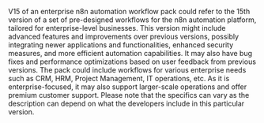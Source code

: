 V15 of an enterprise n8n automation workflow pack could refer to the 15th version of a set of pre-designed workflows for the n8n automation platform, tailored for enterprise-level businesses. This version might include advanced features and improvements over previous versions, possibly integrating newer applications and functionalities, enhanced security measures, and more efficient automation capabilities. It may also have bug fixes and performance optimizations based on user feedback from previous versions. The pack could include workflows for various enterprise needs such as CRM, HRM, Project Management, IT operations, etc. As it is enterprise-focused, it may also support larger-scale operations and offer premium customer support. Please note that the specifics can vary as the description can depend on what the developers include in this particular version.